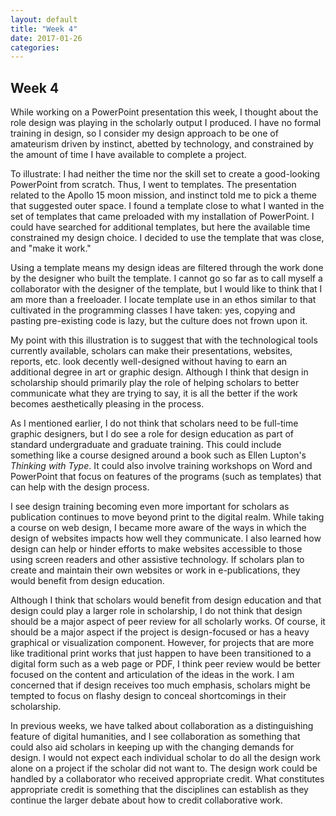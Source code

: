 ```yaml
---
layout: default
title: "Week 4"
date: 2017-01-26
categories:
---
```

## Week 4

While working on a PowerPoint presentation this week, I thought about the role design was playing in the scholarly output I produced. I have no formal training in design, so I consider my design approach to be one of amateurism driven by instinct, abetted by technology, and constrained by the amount of time I have available to complete a project.

To illustrate: I had neither the time nor the skill set to create a good-looking PowerPoint from scratch. Thus, I went to templates. The presentation related to the Apollo 15 moon mission, and instinct told me to pick a theme that suggested outer space. I found a template close to what I wanted in the set of templates that came preloaded with my installation of PowerPoint. I could have searched for additional templates, but here the available time constrained my design choice. I decided to use the template that was close, and "make it work."

Using a template means my design ideas are filtered through the work done by the designer who built the template. I cannot go so far as to call myself a collaborator with the designer of the template, but I would like to think that I am more than a freeloader. I locate template use in an ethos similar to that cultivated in the programming classes I have taken: yes, copying and pasting pre-existing code is lazy, but the culture does not frown upon it.   

My point with this illustration is to suggest that with the technological tools currently available, scholars can make their presentations, websites, reports, etc. look decently well-designed without having to earn an additional degree in art or graphic design. Although I think that design in scholarship should primarily play the role of helping scholars to better communicate what they are trying to say, it is all the better if the work becomes aesthetically pleasing in the process.

As I mentioned earlier, I do not think that scholars need to be full-time graphic designers, but I do see a role for design education as part of standard undergraduate and graduate training. This could include something like a course designed around a book such as Ellen Lupton's *Thinking with Type*. It could also involve training workshops on Word and PowerPoint that focus on features of the programs (such as templates) that can help with the design process.

I see design training becoming even more important for scholars as publication continues to move beyond print to the digital realm. While taking a course on web design, I became more aware of the ways in which the design of websites impacts how well they communicate. I also learned how design can help or hinder efforts to make websites accessible to those using screen readers and other assistive technology. If scholars plan to create and maintain their own websites or work in e-publications, they would benefit from design education.    

Although I think that scholars would benefit from design education and that design could play a larger role in scholarship, I do not think that design should be a major aspect of peer review for all scholarly works. Of course, it should be a major aspect if the project is design-focused or has a heavy graphical or visualization component. However, for projects that are more like traditional print works that just happen to have been transitioned to a digital form such as a web page or PDF, I think peer review would be better focused on the content and articulation of the ideas in the work. I am concerned that if design receives too much emphasis, scholars might be tempted to focus on flashy design to conceal shortcomings in their scholarship.  

In previous weeks, we have talked about collaboration as a distinguishing feature of digital humanities, and I see collaboration as something that could also aid scholars in keeping up with the changing demands for design. I would not expect each individual scholar to do all the design work alone on a project if the scholar did not want to. The design work could be handled by a collaborator who received appropriate credit. What constitutes appropriate credit is something that the disciplines can establish as they continue the larger debate about how to credit collaborative work.
